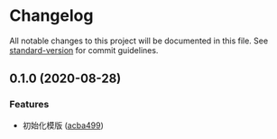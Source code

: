 # Changelog

All notable changes to this project will be documented in this file. See [standard-version](https://github.com/conventional-changelog/standard-version) for commit guidelines.

## 0.1.0 (2020-08-28)


### Features

* 初始化模版 ([acba499](https://github.com/IgnoranceW/Ink-typescript-template/commit/acba49981bbbbfd40f1a99df4b4eea35c5e3500e))
